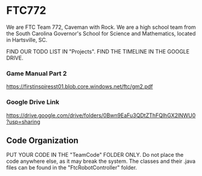 # FTC772
We are FTC Team 772, Caveman with Rock. We are a high school team from the South Carolina Governor's School for Science and Mathematics, located in Hartsville, SC. 

FIND OUR TODO LIST IN "Projects". FIND THE TIMELINE IN THE GOOGLE DRIVE.

### Game Manual Part 2
https://firstinspiresst01.blob.core.windows.net/ftc/gm2.pdf


### Google Drive Link
https://drive.google.com/drive/folders/0Bwn9EaFu3QDtZThFQlhGX2lNWU0?usp=sharing

## Code Organization
PUT YOUR CODE IN THE "TeamCode" FOLDER ONLY. Do not place the code anywhere else, as it may break the system. The classes and their .java files can be found in the "FtcRobotController" folder.
